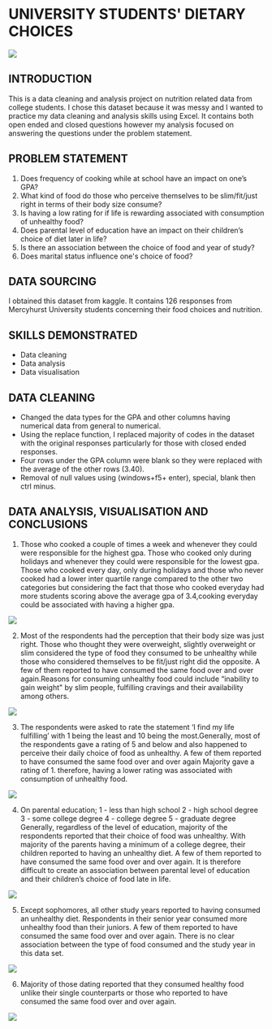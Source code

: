 # UNIVERSITY STUDENTS' DIETARY CHOICES
![](https://github.com/kayenymelody/STUDENT-S-DIETARY-CHOICES-WITH-EXCEL/blob/main/14%20Essential%20Stress%20Management%20Strategies%20for%20Students.jpeg)
## INTRODUCTION
This is a data cleaning and analysis project on nutrition related data from college students. I chose this dataset because it was messy and I wanted to practice my data cleaning and analysis skills using Excel. It contains both open ended and closed questions however my analysis focused on answering the questions under the problem statement.


## PROBLEM STATEMENT
1. Does frequency of cooking while at school have an impact on one’s GPA?
2. What kind of food do those who perceive themselves to be slim/fit/just right in terms of their body size consume?
3. Is having a low rating for if life is rewarding associated with consumption of unhealthy food?
4. Does parental level of education have an impact on their children’s choice of diet later in life?
5. Is there an association between the choice of food and year of study?
6. Does marital status influence one's choice of food?
  

## DATA SOURCING
I obtained this dataset from kaggle. It contains 126 responses from Mercyhurst University students concerning their food choices and nutrition.


## SKILLS DEMONSTRATED
* Data cleaning
* Data analysis
* Data visualisation


## DATA CLEANING 
* Changed the data types for the GPA and other columns having numerical data from general to numerical.
* Using the replace function, I replaced majority of codes in the dataset with the original responses particularly for those with closed ended responses.
* Four rows under the GPA column were blank so they were replaced with the average of the other rows (3.40).
* Removal of null values using (windows+f5+ enter), special, blank then ctrl minus.

 
## DATA ANALYSIS, VISUALISATION AND CONCLUSIONS
1. Those who cooked a couple of times a week and whenever they could were responsible for the highest gpa. Those who cooked only during holidays and whenever they could were responsible for the lowest gpa. Those who cooked every day, only during holidays and those who never cooked had a lower inter quartile range  compared to the other two categories but considering the fact that those who cooked everyday had more students scoring above the average gpa of 3.4,cooking everyday could be associated with having a higher gpa.

![](https://github.com/kayenymelody/STUDENT-S-DIETARY-CHOICES-WITH-EXCEL/blob/main/cooking.png)

2.	Most of the respondents had the perception that their body size was just right. Those who thought they were overweight, slightly overweight or slim considered the type of food they consumed to be unhealthy while those who considered themselves to be fit/just right did the opposite. A few of them reported to have consumed the same food over and over again.Reasons for consuming unhealthy food could include “inability to gain weight" by slim people, fulfilling cravings and their availability among others.

![](https://github.com/kayenymelody/STUDENT-S-DIETARY-CHOICES-WITH-EXCEL/blob/main/weight.png)

3.	The respondents were asked to rate the statement ‘I find my life fulfilling’ with 1 being the least and 10 being the most.Generally, most of the respondents gave a rating of 5 and below and also happened to perceive their daily choice of food as unhealthy. A few of them reported to have consumed the same food over and over again Majority gave a rating of 1. therefore, having a lower rating was associated with consumption of unhealthy food. 

![](https://github.com/kayenymelody/STUDENT-S-DIETARY-CHOICES-WITH-EXCEL/blob/main/perception.png)

   
4.	On parental education;
          1 - less than high school 
          2 - high school degree 
          3 - some college degree 
          4 - college degree 
          5 - graduate degree 
Generally, regardless of the level of education, majority of the respondents reported that their choice of food was unhealthy. With majority of the parents having a minimum of a college degree, their children reported to having an unhealthy diet. A few of them reported to have consumed the same food over and over again. It is therefore difficult to create an association between parental level of education and their children’s choice of food late in life.

![](https://github.com/kayenymelody/STUDENT-S-DIETARY-CHOICES-WITH-EXCEL/blob/main/p_education.png)


5. Except sophomores, all other study years reported to having consumed an unhealthy diet. Respondents in their senior year consumed more unhealthy food than their juniors. A few of them reported to have consumed the same food over and over again. There is no clear association between the type of food consumed and the study year in this data set.

![](https://github.com/kayenymelody/STUDENT-S-DIETARY-CHOICES-WITH-EXCEL/blob/main/study%20year.png)
 

6. Majority of those dating reported that they consumed healthy food unlike their single counterparts or those who reported to have consumed the same food over and over again.

![](https://github.com/kayenymelody/STUDENT-S-DIETARY-CHOICES-WITH-EXCEL/blob/main/relationships.png)




